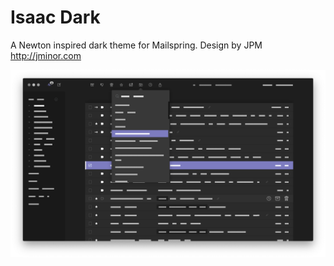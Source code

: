 # Isaac Dark

A Newton inspired dark theme for Mailspring.
Design by JPM http://jminor.com

![](./preview.png)
